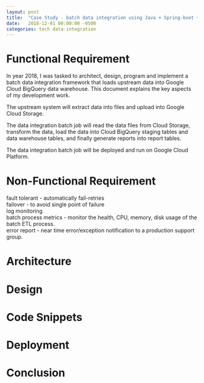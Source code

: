 ```yaml
---
layout: post
title:  "Case Study - batch data integration using Java + Spring-boot + Spring-batch on Google Cloud"
date:   2018-12-01 00:00:00 -0500
categories: tech data-integration
---
```


# Functional Requirement

In year 2018, I was tasked to architect, design, program and implement a batch data integration framework that loads upstream data into Google Cloud BigQuery data warehouse. This document explains the key aspects of my development work.

The upstream system will extract data into files and upload into Google Cloud Storage.

The data integration batch job will read the data files from Cloud Storage, transform the data, load the data into Cloud BigQuery staging tables and data warehouse tables, and finally generate reports into report tables.

The data integration batch job will be deployed and run on Google Cloud Platform. 

# Non-Functional Requirement
fault tolerant - automatically fail-retries    
failover - to avoid single point of failure  
log monitoring     
batch process metrics - monitor the health, CPU, memory, disk usage of the batch ETL process.    
error report - near time error/exception notification to a production support group.   


# Architecture

# Design

# Code Snippets

# Deployment

# Conclusion

